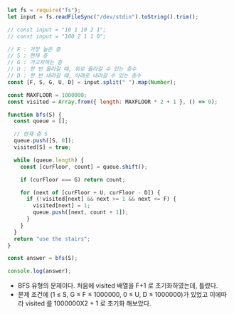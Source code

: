 ```js
let fs = require("fs");
let input = fs.readFileSync("/dev/stdin").toString().trim();

// const input = "10 1 10 2 1";
// const input = "100 2 1 1 0";

// F : 가장 높은 층
// S : 현재 층
// G : 가고자하는 층
// U : 한 번 올라갈 때, 위로 올라갈 수 있는 층수
// D : 한 번 내려갈 때, 아래로 내려갈 수 있는 층수
const [F, S, G, U, D] = input.split(" ").map(Number);

const MAXFLOOR = 1000000;
const visited = Array.from({ length: MAXFLOOR * 2 + 1 }, () => 0);

function bfs(S) {
  const queue = [];

  // 현재 층 S
  queue.push([S, 0]);
  visited[S] = true;

  while (queue.length) {
    const [curFloor, count] = queue.shift();

    if (curFloor === G) return count;

    for (next of [curFloor + U, curFloor - D]) {
      if (!visited[next] && next >= 1 && next <= F) {
        visited[next] = 1;
        queue.push([next, count + 1]);
      }
    }
  }
  return "use the stairs";
}

const answer = bfs(S);

console.log(answer);
```

- BFS 유형의 문제이다. 처음에 visited 배열을 F+1 로 초기화하였는데, 틀렸다.
- 문제 조건에 (1 ≤ S, G ≤ F ≤ 1000000, 0 ≤ U, D ≤ 1000000)가 있었고 이에따라 visited 를 1000000X2 + 1 로 초기화 해보았다.
